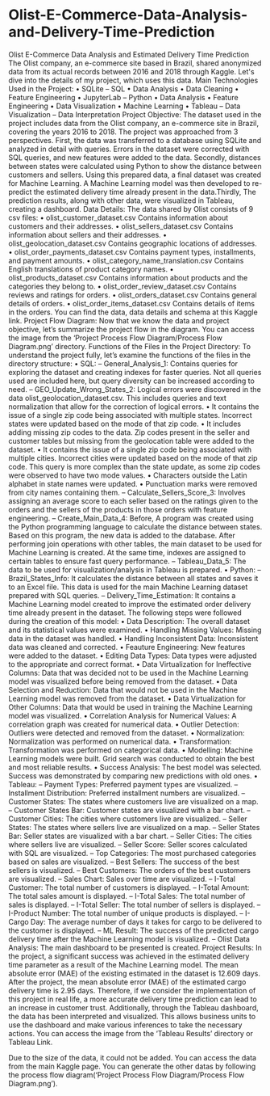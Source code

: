 # Olist-E-Commerce-Data-Analysis-and-Delivery-Time-Prediction

Olist E-Commerce Data Analysis and Estimated Delivery Time Prediction
The Olist company, an e-commerce site based in Brazil, shared anonymized data from its actual records between 2016 and 2018 through Kaggle. Let's dive into the details of my project, which uses this data.
Main Technologies Used in the Project:
•	SQLite
–	SQL
•	Data Analysis
•	Data Cleaning
•	Feature Engineering
•	JupyterLab
–	Python
•	Data Analysis
•	Feature Engineering
•	Data Visualization
•	Machine Learning
•	Tableau
–	Data Visualization
–	Data Interpretation
Project Objective:
The dataset used in the project includes data from the Olist company, an e-commerce site in Brazil, covering the years 2016 to 2018. The project was approached from 3 perspectives. First, the data was transferred to a database using SQLite and analyzed in detail with queries. Errors in the dataset were corrected with SQL queries, and new features were added to the data. Secondly, distances between states were calculated using Python to show the distance between customers and sellers. Using this prepared data, a final dataset was created for Machine Learning. A Machine Learning model was then developed to re-predict the estimated delivery time already present in the data.Thirdly, The prediction results, along with other data, were visualized in Tableau, creating a dashboard.
Data Details:
The data shared by Olist consists of 9 csv files:
•	olist_customer_dataset.csv Contains information about customers and their addresses.
•	olist_sellers_dataset.csv Contains information about sellers and their addresses.
•	olist_geolocation_dataset.csv Contains geographic locations of addresses.
•	olist_order_payments_dataset.csv Contains payment types, installments, and payment amounts.
•	olist_category_name_translation.csv Contains English translations of product category names.
•	olist_products_dataset.csv Contains information about products and the categories they belong to.
•	olist_order_review_dataset.csv Contains reviews and ratings for orders.
•	olist_orders_dataset.csv Contains general details of orders.
•	olist_order_items_dataset.csv Contains details of items in the orders.
You can find the data, data details and schema at this Kaggle link.
Project Flow Diagram:
Now that we know the data and project objective, let’s summarize the project flow in the diagram. You can access the image from the ‘Project Process Flow Diagram/Process Flow Diagram.png’ directory.
Functions of the Files in the Project Directory:
To understand the project fully, let’s examine the functions of the files in the directory structure:
•	SQL:
–	General_Analysis_1: Contains queries for exploring the dataset and creating indexes for faster queries. Not all queries used are included here, but query diversity can be increased according to need.
–	GEO_Update_Wrong_States_2: Logical errors were discovered in the data olist_geolocation_dataset.csv. This includes queries and text normalization that allow for the correction of logical errors.
•	It contains the issue of a single zip code being associated with multiple states. Incorrect states were updated based on the mode of that zip code.
•	It includes adding missing zip codes to the data. Zip codes present in the seller and customer tables but missing from the geolocation table were added to the dataset.
•	It contains the issue of a single zip code being associated with multiple cities. Incorrect cities were updated based on the mode of that zip code. This query is more complex than the state update, as some zip codes were observed to have two mode values.
•	Characters outside the Latin alphabet in state names were updated.
•	Punctuation marks were removed from city names containing them.
–	Calculate_Sellers_Score_3: Involves assigning an average score to each seller based on the ratings given to the orders and the sellers of the products in those orders with feature engineering.
–	Create_Main_Data_4: Before, A program was created using the Python programming language to calculate the distance between states. Based on this program, the new data is added to the database. After performing join operations with other tables, the main dataset to be used for Machine Learning is created. At the same time, indexes are assigned to certain tables to ensure fast query performance.
–	Tableau_Data_5: The data to be used for visualization/analysis in Tableau is prepared.
•	Python:
–	Brazil_States_Info: It calculates the distance between all states and saves it to an Excel file. This data is used for the main Machine Learning dataset prepared with SQL queries.
–	Delivery_Time_Estimation: It contains a Machine Learning model created to improve the estimated order delivery time already present in the dataset. The following steps were followed during the creation of this model:
•	Data Description: The overall dataset and its statistical values were examined.
•	Handling Missing Values: Missing data in the dataset was handled.
•	Handling Inconsistent Data: Inconsistent data was cleaned and corrected.
•	Feauture Engineering: New features were added to the dataset.
•	Editing Data Types: Data types were adjusted to the appropriate and correct format.
•	Data Virtualization for Ineffective Columns: Data that was decided not to be used in the Machine Learning model was visualized before being removed from the dataset.
•	Data Selection and Reduction: Data that would not be used in the Machine Learning model was removed from the dataset.
•	Data Virtualization for Other Columns: Data that would be used in training the Machine Learning model was visualized.
•	Correlation Analysis for Numerical Values: A correlation graph was created for numerical data.
•	Outlier Detection: Outliers were detected and removed from the dataset.
•	Normalization: Normalization was performed on numerical data.
•	Transformation: Transformation was performed on categorical data.
•	Modelling: Machine Learning models were built. Grid search was conducted to obtain the best and most reliable results.
•	Success Analysis: The best model was selected. Success was demonstrated by comparing new predictions with old ones.
•	Tableau:
–	Payment Types: Preferred payment types are visualized.
–	Installment Distribution: Preferred installment numbers are visualized.
–	Customer States: The states where customers live are visualized on a map.
–	Customer States Bar: Customer states are visualized with a bar chart.
–	Customer Cities: The cities where customers live are visualized.
–	Seller States: The states where sellers live are visualized on a map.
–	Seller States Bar: Seller states are visualized with a bar chart.
–	Seller Cities: The cities where sellers live are visualized.
–	Seller Score: Seller scores calculated with SQL are visualized.
–	Top Categories: The most purchased categories based on sales are visualized.
–	Best Sellers: The success of the best sellers is visualized.
–	Best Customers: The orders of the best customers are visualized.
–	Sales Chart: Sales over time are visualized.
–	I-Total Customer: The total number of customers is displayed.
–	I-Total Amount: The total sales amount is displayed.
–	I-Total Sales: The total number of sales is displayed.
–	I-Total Seller: The total number of sellers is displayed.
–	I-Product Number: The total number of unique products is displayed.
–	I-Cargo Day: The average number of days it takes for cargo to be delivered to the customer is displayed.
–	ML Result: The success of the predicted cargo delivery time after the Machine Learning model is visualized.
–	Olist Data Analysis: The main dashboard to be presented is created.
Project Results:
In the project, a significant success was achieved in the estimated delivery time parameter as a result of the Machine Learning model. The mean absolute error (MAE) of the existing estimated in the dataset is 12.609 days. After the project, the mean absolute error (MAE) of the estimated cargo delivery time is 2.95 days. Therefore, if we consider the implementation of this project in real life, a more accurate delivery time prediction can lead to an increase in customer trust.
Additionally, through the Tableau dashboard, the data has been interpreted and visualized. This allows business units to use the dashboard and make various inferences to take the necessary actions. You can access the image from the ‘Tableau Results’ directory or Tableau Link.

Due to the size of the data, it could not be added. You can access the data from the main Kaggle page. You can generate the other datas by following the process flow diagram(‘Project Process Flow Diagram/Process Flow Diagram.png’).
